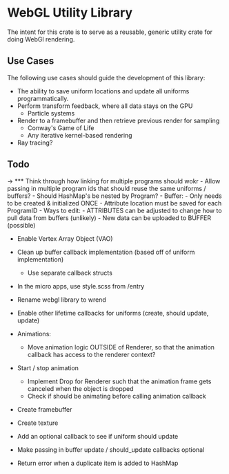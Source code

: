 # WebGL Utility Library

The intent for this crate is to serve as a reusable, generic utility crate for doing WebGl rendering.

## Use Cases

The following use cases should guide the development of this library:

- The ability to save uniform locations and update all uniforms programmatically.
- Perform transform feedback, where all data stays on the GPU
    - Particle systems
- Render to a framebuffer and then retrieve previous render for sampling
    - Conway's Game of Life
    - Any iterative kernel-based rendering
- Ray tracing?

## Todo
-> *** Think through how linking for multiple programs should wokr
    - Allow passing in multiple program ids that should reuse the same uniforms / buffers?
    - Should HashMap's be nested by Program?
    - Buffer:
        - Only needs to be created & initialized ONCE 
        - Attribute location must be saved for each ProgramID
        - Ways to edit:
            - ATTRIBUTES can be adjusted to change how to pull data from buffers (unlikely)
            - New data can be uploaded to BUFFER (possible)

- Enable Vertex Array Object (VAO)

- Clean up buffer callback implementation (based off of uniform implementation)
    - Use separate callback structs


- In the micro apps, use style.scss from /entry

- Rename webgl library to wrend

- Enable other lifetime callbacks for uniforms (create, should update, update)

- Animations:
    - Move animation logic OUTSIDE of Renderer, so that the animation callback has access to the renderer context?

- Start / stop animation
    - Implement Drop for Renderer such that the animation frame gets canceled when the object is dropped
    - Check if should be animating before calling animation callback

- Create framebuffer
- Create texture

- Add an optional callback to see if uniform should update
- Make passing in buffer update / should_update callbacks optional

- Return error when a duplicate item is added to HashMap